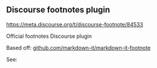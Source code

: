 ## Discourse footnotes plugin

https://meta.discourse.org/t/discourse-footnote/84533

Official footnotes Discourse plugin

Based off: [github.com/markdown-it/markdown-it-footnote](https://github.com/markdown-it/markdown-it-footnote)

See: []()


